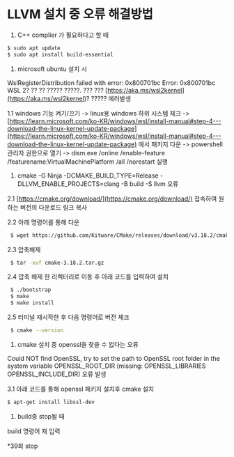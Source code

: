 # LLVM 설치 중 오류 해결방법

1. C++ complier 가 필요하다고 할 때

```bash
$ sudo apt update
$ sudo apt install build-essential
```

1. microsoft ubuntu 설치 시

WslRegisterDistribution failed with error: 0x800701bc
Error: 0x800701bc WSL 2? ?? ?? ????? ?????. ??? ??? [https://aka.ms/wsl2kernel](https://aka.ms/wsl2kernel)? ????? 에러발생

1.1 windows 기능 켜기/끄기 -> linux용 windows 하위 시스템 체크 -> [https://learn.microsoft.com/ko-KR/windows/wsl/install-manual#step-4---download-the-linux-kernel-update-package](https://learn.microsoft.com/ko-KR/windows/wsl/install-manual#step-4---download-the-linux-kernel-update-package) 에서 패키지 다운 -> powershell 관리자 권한으로 열기 -> dism.exe /online /enable-feature /featurename:VirtualMachinePlatform /all /norestart 실행

1. cmake -G Ninja -DCMAKE_BUILD_TYPE=Release -DLLVM_ENABLE_PROJECTS=clang -B build -S llvm 오류

2.1 [https://cmake.org/download/](https://cmake.org/download/) 접속하여 원하는 버전의 다운로드 링크 복사

2.2 아래 명령어를 통해 다운

```bash
 $ wget https://github.com/Kitware/CMake/releases/download/v3.18.2/cmake-3.18.2.tar.gz 
```

2.3 압축해제

```bash
 $ tar -xvf cmake-3.18.2.tar.gz 
```

2.4 압축 해제 한 리렉터리로 이동 후 아래 코드를 입력하여 설치

```bash
 $ ./bootstrap 
 $ make
 $ make install 
```

2.5 터미널 재시작한 후 다음 명령어로 버전 체크

```bash
 $ cmake --version 
```

1. cmake 설치 중 openssl을 찾을 수 없다는 오류

Could NOT find OpenSSL, try to set the path to OpenSSL root folder in the system variable OPENSSL_ROOT_DIR (missing: OPENSSL_LIBRARIES  OPENSSL_INCLUDE_DIR)  오류 발생

3.1 아래 코드를 통해 openssl 패키지 설치후 cmake 설치

```bash
$ apt-get install libssl-dev
```

1. build중 stop될 때

build 명령어 재 입력

*39회 stop